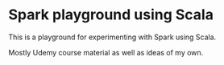 # Spark playground using Scala

This is a playground for experimenting with Spark using Scala.

Mostly Udemy course material as well as ideas of my own.
